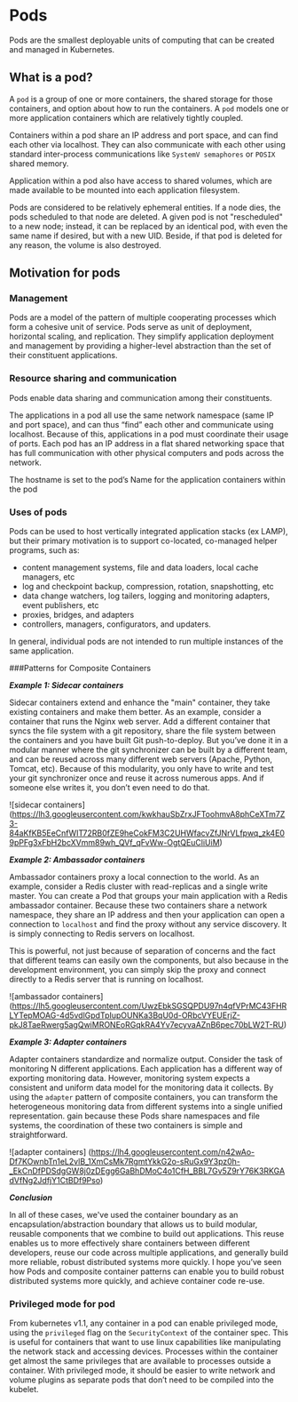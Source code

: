# Pods

Pods are the smallest deployable units of computing that can be created and managed in Kubernetes.

## What is a pod?
A `pod` is a group of one or more containers, the shared storage for those containers, and option about how to run the containers. A `pod` models one or more application containers which are relatively tightly coupled.

Containers within a pod share an IP address and port space, and can find each other via localhost. They can also communicate with each other using standard inter-process communications like `SystemV semaphores` or `POSIX` shared memory.

Application within a pod also have access to shared volumes, which are made available to be mounted into each application filesystem.

Pods are considered to be relatively ephemeral entities. If a node dies, the pods scheduled to that node are deleted. A given pod is not "rescheduled" to a new node; instead, it can be replaced by an identical pod, with even the same name if desired, but with a new UID. Beside, if that pod is deleted for any reason, the volume is also destroyed.

## Motivation for pods
### Management
Pods are a model of the pattern of multiple cooperating processes which form a cohesive unit of service. Pods serve as unit of deployment, horizontal scaling, and replication. They simplify application deployment and management by providing a higher-level abstraction than the set of their constituent applications.

### Resource sharing and communication
Pods enable data sharing and communication among their constituents.

The applications in a pod all use the same network namespace (same IP and port space), and can thus “find” each other and communicate using localhost. Because of this, applications in a pod must coordinate their usage of ports. Each pod has an IP address in a flat shared networking space that has full communication with other physical computers and pods across the network.

The hostname is set to the pod’s Name for the application containers within the pod

### Uses of pods
Pods can be used to host vertically integrated application stacks (ex LAMP), but their primary motivation is to support co-located, co-managed helper programs, such as:
- content management systems, file and data loaders, local cache managers, etc
- log and checkpoint backup, compression, rotation, snapshotting, etc
- data change watchers, log tailers, logging and monitoring adapters, event publishers, etc
- proxies, bridges, and adapters
- controllers, managers, configurators, and updaters.

In general, individual pods are not intended to run multiple instances of the same application.

###Patterns for Composite Containers

***Example 1: Sidecar containers***

Sidecar containers extend and enhance the "main" container, they take existing containers and make them better. As an example, consider a container that runs the Nginx web server. Add a different container that syncs the file system with a git repository, share the file system between the containers and you have built Git push-to-deploy. But you’ve done it in a modular manner where the git synchronizer can be built by a different team, and can be reused across many different web servers (Apache, Python, Tomcat, etc). Because of this modularity, you only have to write and test your git synchronizer once and reuse it across numerous apps. And if someone else writes it, you don’t even need to do that.

![sidecar containers]
(https://lh3.googleusercontent.com/kwkhauSbZrxJFToohmvA8phCeXTm7Z3-84aKfKB5EeCnfWIT72RB0fZE9heCokFM3C2UHWfacvZfJNrVLfpwq_zk4E09pPFg3xFbH2bcXVmm89wh_QVf_qFvWw-OgtQEuCliUiM)

***Example 2: Ambassador containers***

Ambassador containers proxy a local connection to the world. As an example, consider a Redis cluster with read-replicas and a single write master. You can create a Pod that groups your main application with a Redis ambassador container. Because these two containers share a network namespace, they share an IP address and then your application can open a connection to `localhost` and find the proxy without any service discovery. It is simply connecting to Redis servers on localhost.

This is powerful, not just because of separation of concerns and the fact that different teams can easily own the components, but also because in the development environment, you can simply skip the proxy and connect directly to a Redis server that is running on localhost.

![ambassador containers]
(https://lh5.googleusercontent.com/UwzEbkSGSQPDU97n4qfVPrMC43FHRLYTepMOAG-4d5vdlGpdTpIupOUNKa3BqU0d-ORbcVYEUErjZ-pkJ8TaeRwerg5agQwiMRONEoRGqkRA4Yv7ecyvaAZnB6pec70bLW2T-RU)

***Example 3: Adapter containers***

Adapter containers standardize and normalize output. Consider the task of monitoring N different applications. Each application has a different way of exporting monitoring data. However, monitoring system expects a consistent and uniform data model for the monitoring data it collects. By using the `adapter` pattern of composite containers, you can transform the heterogeneous monitoring data from different systems into a single unified representation. gain because these Pods share namespaces and file systems, the coordination of these two containers is simple and straightforward.

![adapter containers]
(https://lh4.googleusercontent.com/n42wAo-Df7KOwnbTn1eL2vlB_1XmCsMk7RgmtYkkG2o-sRuGx9Y3pz0h-_EkCnDfPDSdgGW8j0zDEgg6GaBhDMoC4o1CfH_BBL7Gv5Z9rY76K3RKGAdVfNg2JdfjY1CtBDf9Pso)

***Conclusion***

In all of these cases, we've used the container boundary as an encapsulation/abstraction boundary that allows us to build modular, reusable components that we combine to build out applications. This reuse enables us to more effectively share containers between different developers, reuse our code across multiple applications, and generally build more reliable, robust distributed systems more quickly. I hope you’ve seen how Pods and composite container patterns can enable you to build robust distributed systems more quickly, and achieve container code re-use.

### Privileged mode for pod
From kubernetes v1.1, any container in a pod can enable privileged mode, using the `privileged` flag on the `SecurityContext` of the container spec. This is useful for containers that want to use linux capabilities like manipulating the network stack and accessing devices. Processes within the container get almost the same privileges that are available to processes outside a container. With privileged mode, it should be easier to write network and volume plugins as separate pods that don’t need to be compiled into the kubelet.
